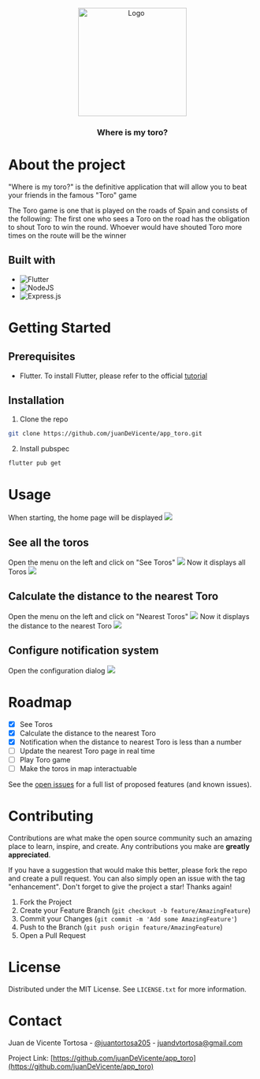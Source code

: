 <!-- PROJECT LOGO -->
<br />
<div align="center">
  <a href="https://github.com/juanDeVicente/app_toro">
    <img src="assets/bull.png" alt="Logo" width="220" height="220">
  </a>
  <h3>Where is my toro?</h3>
</div>

# About the project
"Where is my toro?" is the definitive application that will allow you to beat your friends in the famous "Toro" game

The Toro game is one that is played on the roads of Spain and consists of the following: The first one who sees a Toro on the road has the obligation to shout Toro to win the round. Whoever would have shouted Toro more times on the route will be the winner

## Built with

* ![Flutter](https://img.shields.io/badge/Flutter-%2302569B.svg?style=for-the-badge&logo=Flutter&logoColor=white)
* ![NodeJS](https://img.shields.io/badge/node.js-6DA55F?style=for-the-badge&logo=node.js&logoColor=white)
* ![Express.js](https://img.shields.io/badge/express.js-%23404d59.svg?style=for-the-badge&logo=express&logoColor=%2361DAFB)

# Getting Started

## Prerequisites

* Flutter. To install Flutter, please refer to the official [tutorial](https://docs.flutter.dev/get-started/install?gclid=Cj0KCQjwpeaYBhDXARIsAEzItbEZHl6VyGrWfp8HtM9sAiuAJc7FldQx_k-EWOtGNDUQSGcI2_LP4_4aAmIhEALw_wcB&gclsrc=aw.ds)

## Installation

1. Clone the repo
```sh
git clone https://github.com/juanDeVicente/app_toro.git
```
2. Install pubspec
```sh
flutter pub get
```

# Usage

When starting, the home page will be displayed
![](documentation/home.png)

## See all the toros

Open the menu on the left and click on "See Toros"
![](documentation/menu.png)
Now it displays all Toros
![](documentation/toros.png)

## Calculate the distance to the nearest Toro

Open the menu on the left and click on "Nearest Toros"
![](documentation/menu.png)
Now it displays the distance to the nearest Toro
![](documentation/toros_distance.png)

## Configure notification system

Open the configuration dialog
![](documentation/options.png)

# Roadmap
- [x] See Toros
- [x] Calculate the distance to the nearest Toro
- [x] Notification when the distance to nearest Toro is less than a number
- [ ] Update the nearest Toro page in real time
- [ ] Play Toro game
- [ ] Make the toros in map interactuable

See the [open issues](https://github.com/juanDeVicente/app_toro/issues) for a full list of proposed features (and known issues).

# Contributing

Contributions are what make the open source community such an amazing place to learn, inspire, and create. Any contributions you make are **greatly appreciated**.

If you have a suggestion that would make this better, please fork the repo and create a pull request. You can also simply open an issue with the tag "enhancement".
Don't forget to give the project a star! Thanks again!

1. Fork the Project
2. Create your Feature Branch (`git checkout -b feature/AmazingFeature`)
3. Commit your Changes (`git commit -m 'Add some AmazingFeature'`)
4. Push to the Branch (`git push origin feature/AmazingFeature`)
5. Open a Pull Request

# License

Distributed under the MIT License. See `LICENSE.txt` for more information.

# Contact

Juan de Vicente Tortosa - [@juantortosa205](https://twitter.com/juantortosa205) - juandvtortosa@gmail.com

Project Link: [https://github.com/juanDeVicente/app_toro](https://github.com/juanDeVicente/app_toro)
